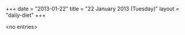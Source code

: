 +++
date = "2013-01-22"
title = "22 January 2013 (Tuesday)"
layout = "daily-diet"
+++

<p>&lt;no entries&gt;</p>
